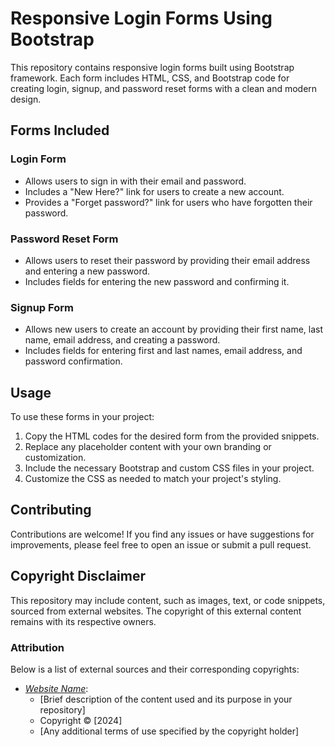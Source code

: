 # Responsive Login Forms Using Bootstrap

This repository contains responsive login forms built using Bootstrap framework. Each form includes HTML, CSS, and Bootstrap code for creating login, signup, and password reset forms with a clean and modern design.

## Forms Included

### Login Form

- Allows users to sign in with their email and password.
- Includes a "New Here?" link for users to create a new account.
- Provides a "Forget password?" link for users who have forgotten their password.

### Password Reset Form

- Allows users to reset their password by providing their email address and entering a new password.
- Includes fields for entering the new password and confirming it.

### Signup Form

- Allows new users to create an account by providing their first name, last name, email address, and creating a password.
- Includes fields for entering first and last names, email address, and password confirmation.

## Usage

To use these forms in your project:

1. Copy the HTML codes for the desired form from the provided snippets.
2. Replace any placeholder content with your own branding or customization.
3. Include the necessary Bootstrap and custom CSS files in your project.
4. Customize the CSS as needed to match your project's styling.

## Contributing

Contributions are welcome! If you find any issues or have suggestions for improvements, please feel free to open an issue or submit a pull request.

## Copyright Disclaimer
This repository may include content, such as images, text, or code snippets, sourced from external websites. The copyright of this external content remains with its respective owners.
### Attribution

Below is a list of external sources and their corresponding copyrights:

- *[Website Name](https://www.hilltop.co.nz/)*:
  - [Brief description of the content used and its purpose in your repository]
  - Copyright © [2024] 
  - [Any additional terms of use specified by the copyright holder]

